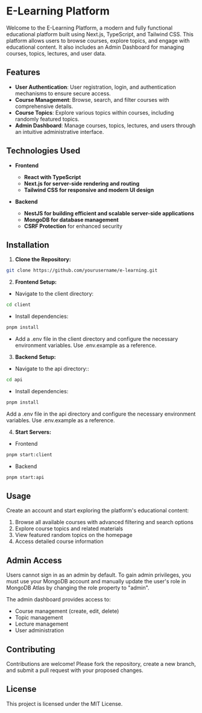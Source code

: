 # E-Learning Platform

Welcome to the E-Learning Platform, a modern and fully functional educational platform built using Next.js, TypeScript, and Tailwind CSS. This platform allows users to browse courses, explore topics, and engage with educational content. It also includes an Admin Dashboard for managing courses, topics, lectures, and user data.

## Features

- **User Authentication**: User registration, login, and authentication mechanisms to ensure secure access.
- **Course Management**: Browse, search, and filter courses with comprehensive details.
- **Course Topics**: Explore various topics within courses, including randomly featured topics.
- **Admin Dashboard**: Manage courses, topics, lectures, and users through an intuitive administrative interface.

## Technologies Used

- **Frontend**

  - **React with TypeScript**
  - **Next.js for server-side rendering and routing**
  - **Tailwind CSS for responsive and modern UI design**

- **Backend**
  - **NestJS for building efficient and scalable server-side applications**
  - **MongoDB for database management**
  - **CSRF Protection** for enhanced security

## Installation

1. **Clone the Repository:**

```bash
git clone https://github.com/yourusername/e-learning.git
```

2. **Frontend Setup:**

- Navigate to the client directory:

```bash
cd client
```

- Install dependencies:

```bash
pnpm install
```

- Add a .env file in the client directory and configure the necessary environment variables. Use .env.example as a reference.

3. **Backend Setup:**

- Navigate to the api directory::

```bash
cd api
```

- Install dependencies:

```bash
pnpm install
```

Add a .env file in the api directory and configure the necessary environment variables. Use .env.example as a reference.

4. **Start Servers:**

- Frontend

```bash
pnpm start:client
```

- Backend

```bash
pnpm start:api
```

## Usage

Create an account and start exploring the platform's educational content:

1. Browse all available courses with advanced filtering and search options
2. Explore course topics and related materials
3. View featured random topics on the homepage
4. Access detailed course information

## Admin Access

Users cannot sign in as an admin by default. To gain admin privileges, you must use your MongoDB account and manually update the user's role in MongoDB Atlas by changing the role property to "admin".

The admin dashboard provides access to:
- Course management (create, edit, delete)
- Topic management
- Lecture management
- User administration

## Contributing

Contributions are welcome! Please fork the repository, create a new branch, and submit a pull request with your proposed changes.

## License

This project is licensed under the MIT License.
